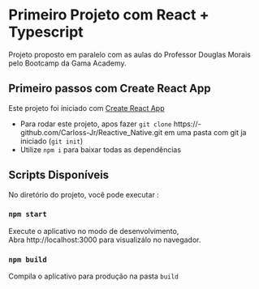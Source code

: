 # Primeiro Projeto com React + Typescript

Projeto proposto em paralelo com as aulas do Professor Douglas Morais pelo Bootcamp da Gama Academy.

## Primeiro passos com Create React App

Este projeto foi iniciado com [Create React App](https://github.com/facebook/create-react-app)

- Para rodar este projeto, apos fazer `git clone` https://- github.com/Carloss-Jr/Reactive_Native.git em uma pasta com git ja iniciado (`git init`)
- Utilize `npm i` para baixar todas as dependências

## Scripts Disponíveis

No diretório do projeto, você pode executar :

### `npm start`

Execute o aplicativo no modo de desenvolvimento, \
Abra http://localhost:3000 para visualizálo no navegador.

### `npm build`

Compila o aplicativo para produção na pasta `build`
